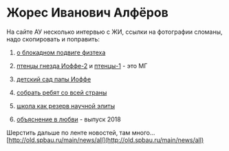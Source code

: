 <!--?title Жорес Алферов -->

# Жорес Иванович Алфёров

На сайте АУ несколько интервью с ЖИ, ссылки на фотографии сломаны, надо скопировать и поправить:

1. [о блокадном подвиге физтеха](http://old.spbau.ru/main/news/1698)

2. [птенцы гнезда Иоффе-2](http://old.spbau.ru/main/news/1693) и [птенцы-1](http://old.spbau.ru/main/news/1690) - это МГ

3. [детский сад папы Иоффе](http://old.spbau.ru/main/news/1692)

4. [собрать ребят со всей страны](http://old.spbau.ru/main/news/1679)

5. [школа как резерв научной элиты](http://old.spbau.ru/main/news/1680)

6. [объяснение в любви](http://old.spbau.ru/main/news/1673) - выпуск 2018

Шерстить дальше по ленте новостей, там много... [http://old.spbau.ru/main/news/all](http://old.spbau.ru/main/news/all)
